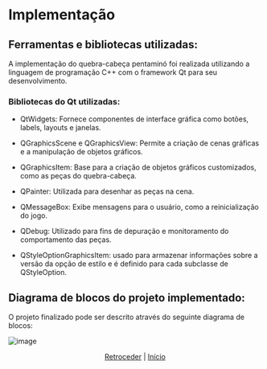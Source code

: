 # Implementação

## Ferramentas e bibliotecas utilizadas:
A implementação do quebra-cabeça pentaminó foi realizada utilizando a linguagem de programação C++ com o framework Qt para seu desenvolvimento.

### Bibliotecas do Qt utilizadas:

- QtWidgets: Fornece componentes de interface gráfica como botões, labels, layouts e janelas.

- QGraphicsScene e QGraphicsView: Permite a criação de cenas gráficas e a manipulação de objetos gráficos.

- QGraphicsItem: Base para a criação de objetos gráficos customizados, como as peças do quebra-cabeça.

- QPainter: Utilizada para desenhar as peças na cena.

- QMessageBox: Exibe mensagens para o usuário, como a reinicialização do jogo.

- QDebug: Utilizado para fins de depuração e monitoramento do comportamento das peças.

- QStyleOptionGraphicsItem: usado para armazenar informações sobre a versão da opção de estilo e é definido para cada subclasse de QStyleOption.




## Diagrama de blocos do projeto implementado:

O projeto finalizado pode ser descrito através do seguinte diagrama de blocos:

![image](https://github.com/user-attachments/assets/5d277d78-1d2b-4e63-aa0b-06fbc13bb20c)

<div align="center">

[Retroceder](projeto.md) | [Início](analise.md)

</div>
